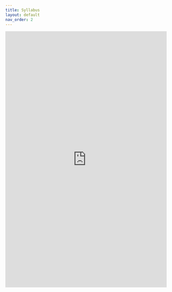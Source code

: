 ```yaml
---
title: Syllabus
layout: default
nav_order: 2
---
```

<iframe src="https://docs.google.com/document/d/e/2PACX-1vQAt04PVs7IUzMkLGQjCbnCZM4HBlsxyA2SCi5Z9GLpguXP_-UFKcHzOr_cag0-xBNrR-M3Rx7fnJHY/pub?embedded=true"
  width="100%" 
    height="800px" 
    frameborder="0" 
    allowfullscreen>
  ></iframe>
